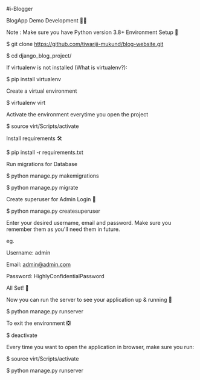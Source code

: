 #i-Blogger

BlogApp Demo
Development 👨‍💻

Note : Make sure you have Python version 3.8+
Environment Setup 🚀

$ git clone https://github.com/tiwariji-mukund/blog-website.git

$ cd django_blog_project/

If virtualenv is not installed (What is virtualenv?):

$ pip install virtualenv

Create a virtual environment

$ virtualenv virt

Activate the environment everytime you open the project

$ source virt/Scripts/activate

Install requirements 🛠

$ pip install -r requirements.txt

Run migrations for Database

$ python manage.py makemigrations

$ python manage.py migrate

Create superuser for Admin Login 🔐

$ python manage.py createsuperuser

Enter your desired username, email and password. Make sure you remember them as you'll need them in future.

eg.

Username: admin

Email: admin@admin.com

Password: HighlyConfidentialPassword

All Set! 🤩

Now you can run the server to see your application up & running 🚀

$ python manage.py runserver

To exit the environment ❎

$ deactivate

Every time you want to open the application in browser, make sure you run:

$ source virt/Scripts/activate

$ python manage.py runserver
